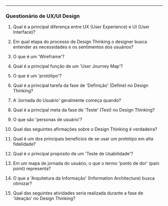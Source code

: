 ---

### **Questionário de UX/UI Design**

1.  Qual é a principal diferença entre UX (User Experience) e UI (User Interface)?

2.  Em qual etapa do processo de Design Thinking o designer busca entender as necessidades e os sentimentos dos usuários?

3.  O que é um 'Wireframe'?

4.  Qual é a principal função de um 'User Journey Map'?

5.  O que é um 'protótipo'?

6.  Qual é a principal tarefa da fase de 'Definição' (Define) no Design Thinking?

7.  A 'Jornada do Usuário' geralmente começa quando?

8.  Qual é a principal meta da fase de 'Teste' (Test) no Design Thinking?

9.  O que são 'personas de usuário'?

10. Qual das seguintes afirmações sobre o Design Thinking é verdadeira?

11. Qual é um dos principais benefícios de se usar um protótipo em alta fidelidade?

12. Qual é o principal propósito de um 'Teste de Usabilidade'?

13. Em um mapa de jornada do usuário, o que o termo 'ponto de dor' (pain point) representa?

14. O que a 'Arquitetura da Informação' (Information Architecture) busca otimizar?

15. Qual das seguintes atividades seria realizada durante a fase de 'Ideação' no Design Thinking?
